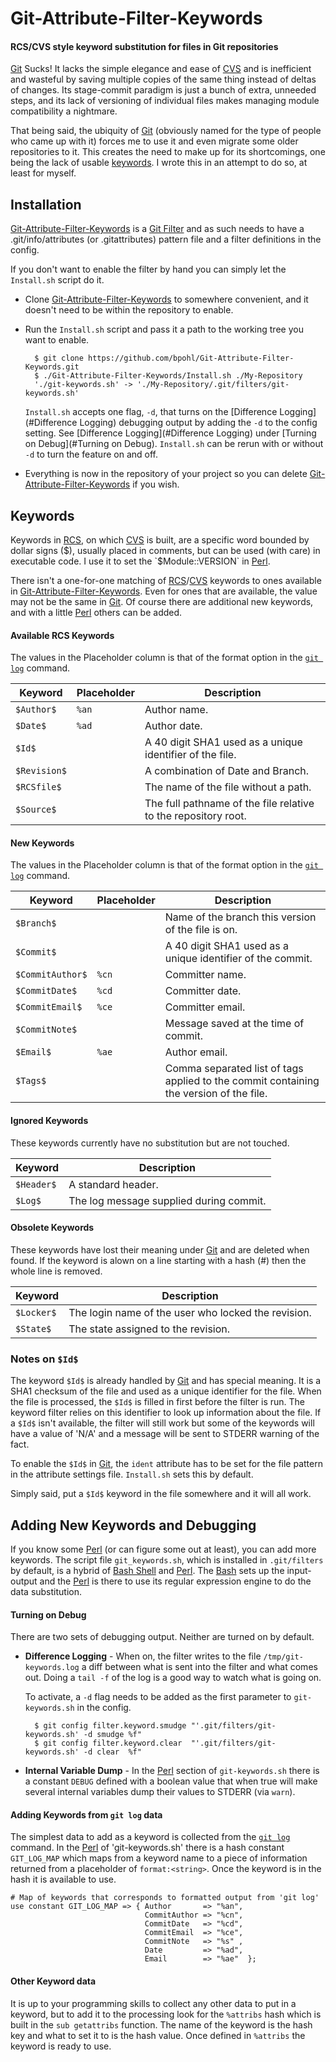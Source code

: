 # Git-Attribute-Filter-Keywords
#### RCS/CVS style keyword substitution for files in Git repositories

[Git](http://git-scm.com/) Sucks!  It lacks the simple elegance and ease of [CVS](http://www.gnu.org/software/cvs/) and is inefficient and wasteful by saving multiple copies of the same thing instead of deltas of changes.  Its stage-commit paradigm is just a bunch of extra, unneeded steps, and its lack of versioning of individual files makes managing module compatibility a nightmare.

That being said, the ubiquity of [Git](http://git-scm.com/) (obviously named for the type of people who came up with it) forces me to use it and even migrate some older repositories to it.  This creates the need to make up for its shortcomings, one being the lack of usable [keywords](http://www.gnu.org/software/trans-coord/manual/cvs/html_node/Keyword-list.html).  I wrote this in an attempt to do so, at least for myself.

## Installation

[Git-Attribute-Filter-Keywords](http://github.com/bpohl/Git-Attribute-Filter-Keywords) is a [Git Filter](http://git-scm.com/book/en/v2/Customizing-Git-Git-Attributes) and as such needs to have a .git/info/attributes (or .gitattributes) pattern file and a filter definitions in the config.

If you don't want to enable the filter by hand you can simply let the `Install.sh` script do it.  

* Clone [Git-Attribute-Filter-Keywords](http://github.com/bpohl/Git-Attribute-Filter-Keywords) to somewhere convenient, and it doesn't need to be within the repository to enable.

* Run the `Install.sh` script and pass it a path to the working tree you want to enable.

        $ git clone https://github.com/bpohl/Git-Attribute-Filter-Keywords.git
        $ ./Git-Attribute-Filter-Keywords/Install.sh ./My-Repository
        './git-keywords.sh' -> './My-Repository/.git/filters/git-keywords.sh'

  `Install.sh` accepts one flag, `-d`, that turns on the [Difference Logging](#Difference Logging) debugging output by adding the `-d` to the config setting.  See [Difference Logging](#Difference Logging) under [Turning on Debug](#Turning on Debug).  `Install.sh` can be rerun with or without `-d` to turn the feature on and off.

* Everything is now in the repository of your project so you can delete [Git-Attribute-Filter-Keywords](http://github.com/bpohl/Git-Attribute-Filter-Keywords) if you wish.

## Keywords

Keywords in [RCS](http://www.gnu.org/software/rcs/), on which [CVS](http://www.gnu.org/software/cvs/) is built, are a specific word bounded by dollar signs ($), usually placed in comments, but can be used (with care) in executable code.  I use it to set the `$Module::VERSION` in [Perl](http://www.perl.org/).

There isn't a one-for-one matching of [RCS](http://www.gnu.org/software/rcs/)/[CVS](http://www.gnu.org/software/cvs/) keywords to ones available in [Git-Attribute-Filter-Keywords](http://github.com/bpohl/Git-Attribute-Filter-Keywords).  Even for ones that are available, the value may not be the same in [Git](http://git-scm.com/).  Of course there are additional new keywords, and with a little [Perl](http://www.perl.org/) others can be added.

#### Available RCS Keywords

The values in the Placeholder column is that of the format option in the [`git log`](http://git-scm.com/docs/git-log) command.

|Keyword     |Placeholder|Description                               |
|------------|-----------|------------------------------------------|
|`$Author$`  |`%an`      |Author name.                              |
|`$Date$`    |`%ad`      |Author date.                              |
|`$Id$`      |           |A 40 digit SHA1 used as a unique identifier of the file.|
|`$Revision$`|           |A combination of Date and Branch.         |
|`$RCSfile$` |           |The name of the file without a path.      |
|`$Source$`  |           |The full pathname of the file relative to the repository root.        |

#### New Keywords

The values in the Placeholder column is that of the format option in the [`git log`](http://git-scm.com/docs/git-log) command.


|Keyword         |Placeholder|Description                           |
|----------------|-----------|--------------------------------------|
|`$Branch$`      |           |Name of the branch this version of the file is on.| 
|`$Commit$`      |           |A 40 digit SHA1 used as a unique identifier of the commit.|
|`$CommitAuthor$`|`%cn`      |Committer name.                       |
|`$CommitDate$`  |`%cd`      |Committer date.                       |
|`$CommitEmail$` |`%ce`      |Committer email.                      |
|`$CommitNote$`  |           |Message saved at the time of commit.  | 
|`$Email$`       |`%ae`      |Author email.                         |
|`$Tags$`        |           |Comma separated list of tags applied to the commit containing the version of the file.| 

#### Ignored Keywords

These keywords currently have no substitution but are not touched.

|Keyword   |Description                             |
|----------|----------------------------------------|
|`$Header$`|A standard header.                      |
|`$Log$`   |The log message supplied during commit. |

#### Obsolete Keywords

These keywords have lost their meaning under [Git](http://git-scm.com/) and are deleted when found.  If the keyword is alown on a line starting with a hash (#) then the whole line is removed.

|Keyword   |Description                                         |
|----------|----------------------------------------------------|
|`$Locker$`|The login name of the user who locked the revision. |
|`$State$` |The state assigned to the revision.                 | 

### Notes on `$Id$`

The keyword `$Id$` is already handled by [Git](http://git-scm.com/) and has special meaning.  It is a SHA1 checksum of the file and used as a unique identifier for the file.  When the file is processed, the `$Id$` is filled in first before the filter is run.  The keyword filter relies on this identifier to look up information about the file.  If a `$Id$` isn't available, the filter will still work but some of the keywords will have a value of 'N/A' and a message will be sent to STDERR warning of the fact.

To enable the `$Id$` in [Git](http://git-scm.com/), the `ident` attribute has to be set for the file pattern in the attribute settings file.  `Install.sh` sets this by default.

Simply said, put a `$Id$` keyword in the file somewhere and it will all work.

## Adding New Keywords and Debugging

If you know some [Perl](http://www.perl.org/) (or can figure some out at least), you can add more keywords.  The script file `git_keywords.sh`, which is installed in `.git/filters` by default, is a hybrid of [Bash Shell](http://www.gnu.org/software/bash/) and [Perl](http://www.perl.org/).  The [Bash](http://www.gnu.org/software/bash/) sets up the input-output and the [Perl](http://www.perl.org/) is there to use its regular expression engine to do the data substitution. 

#### Turning on Debug<a name="Turning on Debug"></a>

There are two sets of debugging output.  Neither are turned on by default.

* <a name="Difference Logging"></a>**Difference Logging** - When on, the filter writes to the file `/tmp/git-keywords.log`  a diff between what is sent into the filter and what comes out.  Doing a `tail -f` of the log is a good way to watch what is going on.

  To activate, a `-d` flag needs to be added as the first parameter to `git-keywords.sh` in the config.
  
        $ git config filter.keyword.smudge "'.git/filters/git-keywords.sh' -d smudge %f"
        $ git config filter.keyword.clear  "'.git/filters/git-keywords.sh' -d clear  %f"

* **Internal Variable Dump** - In the [Perl](http://www.perl.org/) section of `git-keywords.sh` there is a constant `DEBUG` defined with a boolean value that when true will make several internal variables dump their values to STDERR (via `warn`).

#### Adding Keywords from `git log` data

The simplest data to add as a keyword is collected from the [`git log`](http://git-scm.com/docs/git-log) command.  In the [Perl](http://www.perl.org/) of 'git-keywords.sh' there is a hash constant `GIT_LOG_MAP` which maps from a keyword name to a piece of information returned from a placeholder of `format:<string>`.  Once the keyword is in the hash it is available to use.

    # Map of keywords that corresponds to formatted output from 'git log'
    use constant GIT_LOG_MAP => { Author       => "%an",
                                  CommitAuthor => "%cn",
                                  CommitDate   => "%cd",
                                  CommitEmail  => "%ce",
                                  CommitNote   => "%s" ,
                                  Date         => "%ad",
                                  Email        => "%ae"  };

#### Other Keyword data

It is up to your programming skills to collect any other data to put in a keyword, but to add it to the processing look for the `%attribs` hash which is built in the `sub getattribs` function.  The name of the keyword is the hash key and what to set it to is the hash value.  Once defined in `%attribs` the keyword is ready to use.
